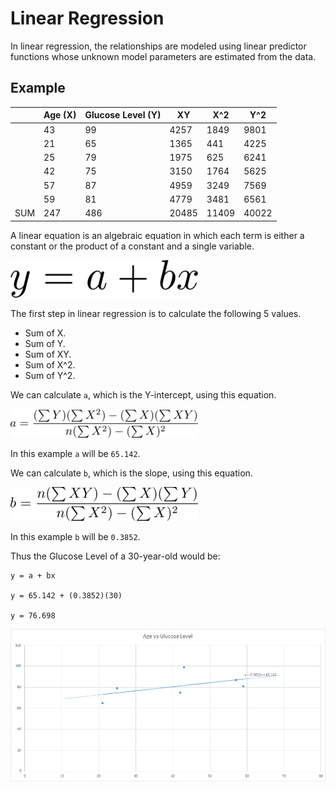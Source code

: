 # Linear Regression

In linear regression, the relationships are modeled using linear predictor functions whose unknown model parameters are estimated from the data. 


## Example

|     | Age (X) | Glucose Level (Y) | XY    | X^2   | Y^2   |
| --- | ------- | ----------------- | ----- | ----- | ----- |
|     | 43      | 99                | 4257  | 1849  | 9801  |
|     | 21      | 65                | 1365  | 441   | 4225  |
|     | 25      | 79                | 1975  | 625   | 6241  |
|     | 42      | 75                | 3150  | 1764  | 5625  |
|     | 57      | 87                | 4959  | 3249  | 7569  |
|     | 59      | 81                | 4779  | 3481  | 6561  |
| SUM | 247     | 486               | 20485 | 11409 | 40022 |


A linear equation is an algebraic equation in which each term is either a constant or the product of a constant and a single variable.

![](https://github.com/barend-erasmus/linear-regression/raw/master/images/y-equation.png)

The first step in linear regression is to calculate the following 5 values.

* Sum of X.
* Sum of Y.
* Sum of XY.
* Sum of X^2.
* Sum of Y^2.

We can calculate `a`, which is the Y-intercept, using this equation.

![](https://github.com/barend-erasmus/linear-regression/raw/master/images/a-equation.png)

In this example `a` will be `65.142`.

We can calculate `b`, which is the slope, using this equation.

![](https://github.com/barend-erasmus/linear-regression/raw/master/images/b-equation.png)

In this example `b` will be `0.3852`.

Thus the Glucose Level of a 30-year-old would be:

```
y = a + bx

y = 65.142 + (0.3852)(30)

y = 76.698
```

![](https://github.com/barend-erasmus/linear-regression/raw/master/images/chart.png)